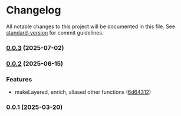 # Changelog

All notable changes to this project will be documented in this file. See [standard-version](https://github.com/conventional-changelog/standard-version) for commit guidelines.

### [0.0.3](https://github.com/doeixd/make-with/compare/v0.0.2...v0.0.3) (2025-07-02)

### [0.0.2](https://github.com/doeixd/make-with/compare/v0.0.1...v0.0.2) (2025-06-15)


### Features

* makeLayered, enrich, aliased other functions ([6d64312](https://github.com/doeixd/make-with/commit/6d643123a997ab4bc478a26d2df5bc637ff41cff))

### 0.0.1 (2025-03-20)
